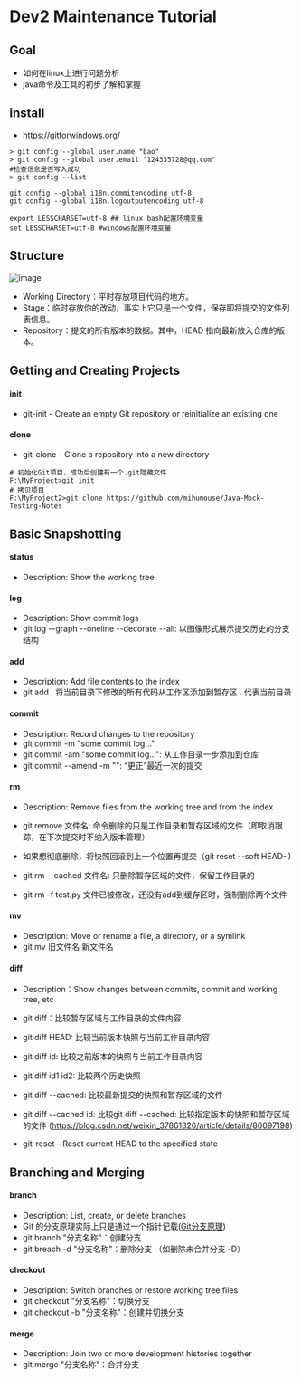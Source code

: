 # Dev2 Maintenance Tutorial

## Goal 
- 如何在linux上进行问题分析
- java命令及工具的初步了解和掌握
## install
- https://gitforwindows.org/
```
> git config --global user.name "bao"
> git config --global user.email "124335728@qq.com"
#检查信息是否写入成功
> git config --list 

git config --global i18n.commitencoding utf-8
git config --global i18n.logoutputencoding utf-8

export LESSCHARSET=utf-8 ## linux bash配置环境变量
set LESSCHARSET=utf-8 #windows配置环境变量
```
## Structure
![image](https://note.youdao.com/yws/public/resource/7c18d614a76e9fcc62525c32e12b1969/xmlnote/462C7807CA734F49B7AE428D515DABBA/744)

- Working Directory：平时存放项目代码的地方。
- Stage：临时存放你的改动，事实上它只是一个文件，保存即将提交的文件列表信息。
- Repository：提交的所有版本的数据。其中，HEAD 指向最新放入仓库的版本。

## Getting and Creating Projects
#### init
- git-init - Create an empty Git repository or reinitialize an existing one
#### clone
- git-clone - Clone a repository into a new directory
```
# 初始化Git项目，成功后创建有一个.git隐藏文件
F:\MyProject>git init
# 拷贝项目
F:\MyProject2>git clone https://github.com/mihumouse/Java-Mock-Testing-Notes
```
## Basic Snapshotting
#### status
- Description: Show the working tree

#### log
- Description: Show commit logs
- git log --graph --oneline --decorate --all: 以图像形式展示提交历史的分支结构
#### add
- Description: Add file contents to the index
- git add . 将当前目录下修改的所有代码从工作区添加到暂存区 . 代表当前目录

#### commit
- Description: Record changes to the repository
- git commit -m "some commit log..."
- git commit -am "some commit log...": 从工作目录一步添加到仓库
- git commit --amend -m "": “更正”最近一次的提交

#### rm

- Description: Remove files from the working tree and from the index

- git remove  文件名: 命令删除的只是工作目录和暂存区域的文件（即取消跟踪，在下次提交时不纳入版本管理）
- 如果想彻底删除，将快照回滚到上一个位置再提交（git reset --soft HEAD~)
- git rm --cached 文件名: 只删除暂存区域的文件，保留工作目录的

- git rm -f test.py 文件已被修改，还没有add到缓存区时，强制删除两个文件

#### mv

- Description: Move or rename a file, a directory, or a symlink
- git mv 旧文件名 新文件名

#### diff

- Description：Show changes between commits, commit and working tree, etc

- git diff：比较暂存区域与工作目录的文件内容
- git diff HEAD: 比较当前版本快照与当前工作目录内容
- git diff id: 比较之前版本的快照与当前工作目录内容
- git diff id1 id2: 比较两个历史快照
- git diff --cached: 比较最新提交的快照和暂存区域的文件
- git diff --cached id: 比较git diff --cached: 比较指定版本的快照和暂存区域的文件
(https://blog.csdn.net/weixin_37861326/article/details/80097198)






- git-reset - Reset current HEAD to the specified state


## Branching and Merging
#### branch 

- Description: List, create, or delete branches
- Git 的分支原理实际上只是通过一个指针记载([Git分支原理](https://alibaba.github.io/arthas/quick-start.html))
- git branch "分支名称"：创建分支
- git breach -d  "分支名称"：删除分支 （如删除未合并分支 -D）
#### checkout 
- Description: Switch branches or restore working tree files
- git checkout "分支名称"：切换分支
- git checkout -b "分支名称"：创建并切换分支
#### merge 
- Description: Join two or more development histories together
- git merge "分支名称"：合并分支


